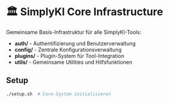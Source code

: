 # 🏛️ SimplyKI Core Infrastructure

Gemeinsame Basis-Infrastruktur für alle SimplyKI-Tools:

- **auth/** - Authentifizierung und Benutzerverwaltung
- **config/** - Zentrale Konfigurationsverwaltung  
- **plugins/** - Plugin-System für Tool-Integration
- **utils/** - Gemeinsame Utilities und Hilfsfunktionen

## Setup

```bash
./setup.sh  # Core-System initialisieren
```
